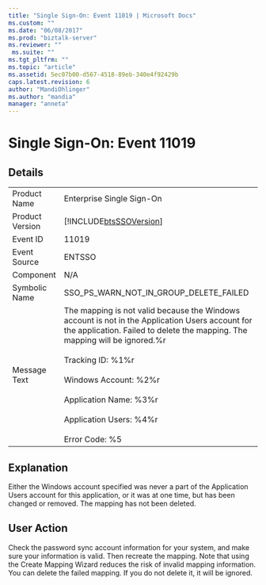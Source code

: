 ```yaml
---
title: "Single Sign-On: Event 11019 | Microsoft Docs"
ms.custom: ""
ms.date: "06/08/2017"
ms.prod: "biztalk-server"
ms.reviewer: ""
 ms.suite: ""
ms.tgt_pltfrm: ""
ms.topic: "article"
ms.assetid: 5ec07b00-d567-4518-89eb-340e4f92429b
caps.latest.revision: 6
author: "MandiOhlinger"
ms.author: "mandia"
manager: "anneta"
---
```

# Single Sign-On: Event 11019
## Details  
  
|||  
|-|-|  
|Product Name|Enterprise Single Sign-On|  
|Product Version|[!INCLUDE[btsSSOVersion](../includes/btsssoversion-md.md)]|  
|Event ID|11019|  
|Event Source|ENTSSO|  
|Component|N/A|  
|Symbolic Name|SSO_PS_WARN_NOT_IN_GROUP_DELETE_FAILED|  
|Message Text|The mapping is not valid because the Windows account is not in the Application Users account for the application. Failed to delete the mapping. The mapping will be ignored.%r<br /><br /> Tracking ID: %1%r<br /><br /> Windows Account: %2%r<br /><br /> Application Name: %3%r<br /><br /> Application Users: %4%r<br /><br /> Error Code: %5|  
  
## Explanation  
 Either the Windows account specified was never a part of the Application Users account for this application, or it was at one time, but has been changed or removed. The mapping has not been deleted.  
  
## User Action  
 Check the password sync account information for your system, and make sure your information is valid. Then recreate the mapping. Note that using the Create Mapping Wizard reduces the risk of invalid mapping information. You can delete the failed mapping. If you do not delete it, it will be ignored.